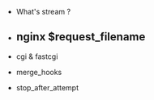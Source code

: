 - What's stream ?


- nginx $request_filename
    - 

- cgi & fastcgi


- merge_hooks

- stop_after_attempt



